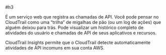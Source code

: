 #h3 

É um serviço web que registra as chamadas de API. Você pode pensar no CloudTrail como uma “trilha” de migalhas de pão (ou um log de ações) que alguém deixou para trás. Pode visualizar um histórico completo de atividades do usuário e chamadas de API de seus aplicativos e recursos.

CloudTrail Insights permite que o CloudTrail detecte automaticamente atividades de API incomuns em sua conta AWS.